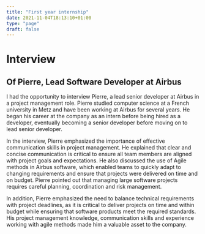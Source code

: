 ```yaml
---
title: "First year internship"
date: 2021-11-04T18:13:10+01:00
type: "page"
draft: false
---
```


# Interview

## Of Pierre, Lead Software Developer at Airbus

I had the opportunity to interview Pierre, a lead senior developer at Airbus in a project management role. Pierre studied computer science at a French university in Metz and have been working at Airbus for several years. He began his career at the company as an intern before being hired as a developer, eventually becoming a senior developer before moving on to lead  senior developer. 

In the interview, Pierre emphasized the importance of effective communication skills in project management. He explained that clear and concise communication is critical to ensure  all team members are aligned with project goals and expectations.  He also discussed the use of Agile methods in Airbus software, which enabled teams to quickly adapt to changing requirements and ensure that projects were delivered on time and on budget. Pierre pointed out that managing large software projects requires careful planning, coordination and risk management. 

In addition, Pierre emphasized the need to balance technical requirements with project deadlines, as it is critical to deliver projects on time and within budget while ensuring that software products meet the required standards. His  project management knowledge, communication skills and experience working with agile methods made him a valuable asset to the company.

